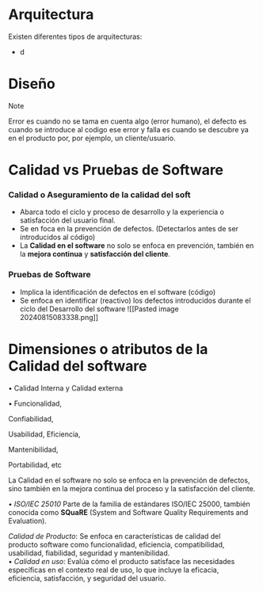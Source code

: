 # Arquitectura
Existen diferentes tipos de arquitecturas:
- d


# Diseño

>[!note] 
>Error es cuando no se tama en cuenta algo (error humano), el defecto es cuando se introduce al codigo ese error y falla es cuando se descubre ya en el producto por, por ejemplo, un cliente/usuario.

# Calidad vs Pruebas de Software
### Calidad o Aseguramiento de la calidad del soft
- Abarca todo el ciclo y proceso de desarrollo y la experiencia o satisfacción del usuario final.
- Se en foca en la prevención de defectos. (Detectarlos antes de ser introducidos al código)
- La **Calidad en el software** no solo se enfoca en prevención, también en la **mejora continua** y **satisfacción del cliente**.
### Pruebas de Software
- Implica la identificación de defectos en el software (código)
- Se enfoca en identificar (reactivo) los defectos introducidos durante el ciclo del Desarrollo del software
![[Pasted image 20240815083338.png]]

# Dimensiones o atributos de la Calidad del software
• Calidad Interna y Calidad externa

• Funcionalidad,

Confiabilidad,

Usabilidad, Eficiencia,

Mantenibilidad,

Portabilidad, etc

La Calidad en el software no solo se enfoca en la prevención de defectos, sino
también en la mejora continua del proceso y
la satisfacción del cliente.

*• ISO/IEC 25010*
Parte de la familia de estándares ISO/IEC 25000, también
conocida como **SQuaRE** (System and Software Quality Requirements and Evaluation).

*Calidad de Producto*: Se enfoca en características de calidad del  
producto software como funcionalidad, eficiencia, compatibilidad,  
usabilidad, fiabilidad, seguridad y mantenibilidad.  
• *Calidad en uso*: Evalúa cómo el producto satisface las necesidades  
específicas en el contexto real de uso, lo que incluye la eficacia,  
eficiencia, satisfacción, y seguridad del usuario.